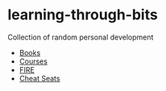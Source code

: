 # learning-through-bits
Collection of random personal development


* [Books](books)
* [Courses](courses)
* [FIRE](FIRE)
* [Cheat Seats](CheatSeats)